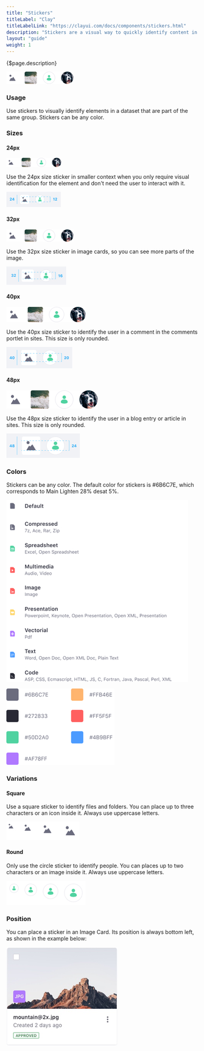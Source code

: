 ```yaml
---
title: "Stickers"
titleLabel: "Clay"
titleLabelLink: "https://clayui.com/docs/components/stickers.html"
description: "Stickers are a visual way to quickly identify content in a different way than badges and labels."
layout: "guide"
weight: 1
---
```


<div class="page-description">{$page.description}</div>

![sticker types](../../../images/Sticker32.jpg)

### Usage
Use stickers to visually identify elements in a dataset that are part of the same group. Stickers can be any color.

### Sizes

#### 24px

![sticker 24x squared and rounded](../../../images/Sticker24.jpg)

Use the 24px size sticker in smaller context when you only require visual identification for the element and don't need the user to interact with it.

![metrics sticker 24x squared and rounded](../../../images/Sticker24Metrics.jpg)

#### 32px

![sticker 32x squared and rounded](../../../images/Sticker32.jpg)

Use the 32px size sticker in image cards, so you can see more parts of the image.

![metrics for sticker 32x squared and rounded](../../../images/Sticker32Metrics.jpg)

#### 40px

![sticker 40x rounded](../../../images/Sticker40.jpg)

Use the 40px size sticker to identify the user in a comment in the comments portlet in sites. This size is only rounded.

![metrics for sticker 40x rounded](../../../images/Sticker40Metrics.jpg)

#### 48px

![sticker 48x rounded](../../../images/Sticker48.jpg)

Use the 48px size sticker to identify the user in a blog entry or article in sites. This size is only rounded.

![metrics for sticker 48x rounded](../../../images/Sticker48Metrics.jpg)

### Colors
Stickers can be any color.
The default color for stickers is #6B6C7E, which corresponds to Main Lighten 28% desat 5%.

![sticker default colors](../../../images/StickerColors.jpg)

![sticker color legend](../../../images/StickerColorLegend.jpg)

### Variations

#### Square

Use a square sticker to identify files and folders. You can place up to three characters or an icon inside it. Always use uppercase letters.

![squared sticker](../../../images/StickerSquared.jpg)

#### Round

Only use the circle sticker to identify people. You can places up to two characters or an image inside it. Always use uppercase letters.

![rounded sticker](../../../images/StickerRounded.jpg)

### Position
You can place a sticker in an Image Card. Its position is always bottom left, as shown in the example below:

![sticker position example in Card Image](../../../images/CardImage.jpg)
